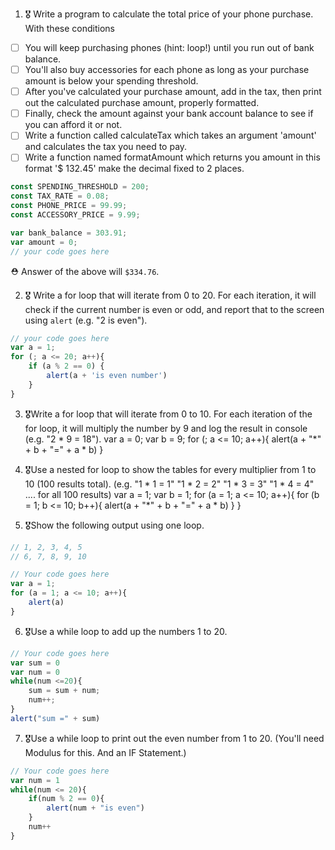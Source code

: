 1. 🎖 Write a program to calculate the total price of your phone purchase. With these conditions
 * [ ] You will keep purchasing phones (hint: loop!) until you run out of bank balance.
 * [ ] You'll also buy accessories for each phone as long as your purchase amount is below your spending threshold.
 * [ ] After you've calculated your purchase amount, add in the tax, then print out the calculated purchase amount, properly formatted.
 * [ ] Finally, check the amount against your bank account balance to see if you can afford it or not.
 * [ ] Write a function called calculateTax which takes an argument 'amount' and calculates the tax you need to pay.
 * [ ] Write a function named formatAmount which returns you amount in this format '$ 132.45' make the decimal fixed to 2 places.
```js
const SPENDING_THRESHOLD = 200;
const TAX_RATE = 0.08;
const PHONE_PRICE = 99.99;
const ACCESSORY_PRICE = 9.99;

var bank_balance = 303.91;
var amount = 0;
// your code goes here
```
 ⛑ Answer of the above will `$334.76`.

2. 🎖 Write a for loop that will iterate from 0 to 20. For each iteration, it will check if the current number is even or odd, and report that to the screen using `alert` (e.g. "2 is even").
```js
// your code goes here
var a = 1;
for (; a <= 20; a++){
	if (a % 2 == 0) {
		alert(a + 'is even number')
	}
}
```

3. 🎖Write a for loop that will iterate from 0 to 10. For each iteration of the for loop, it will multiply the number by 9 and log the result in console (e.g. "2 * 9 = 18").
		var a = 0;
		var b = 9;
		for (; a <= 10; a++){
				alert(a + "*" + b + "=" + a * b)
			}

4. 🎖Use a nested for loop to show the tables for every multiplier from 1 to 10 (100 results total).
(e.g.
"1 * 1 = 1"
"1 * 2 = 2"
"1 * 3 = 3"
"1 * 4 = 4"
.... for all 100 results)
		var a = 1;
		var b = 1;
		for (a = 1; a <= 10; a++){
			for (b = 1; b <= 10; b++){
				alert(a + "*" + b + "=" + a * b)
			}
		}

5. 🎖Show the following output using one loop.
```js
// 1, 2, 3, 4, 5
// 6, 7, 8, 9, 10

// Your code goes here
var a = 1;
for (a = 1; a <= 10; a++){
	alert(a)
}
```

6. 🎖Use a while loop to add up the numbers 1 to 20.
```js
// Your code goes here
var sum = 0
var num = 0
while(num <=20){
	sum = sum + num;
	num++;
}
alert("sum =" + sum)
```

7. 🎖Use a while loop to print out the even number from 1 to 20. (You'll need Modulus for this. And an IF Statement.)
```js
// Your code goes here
var num = 1
while(num <= 20){
	if(num % 2 == 0){
		alert(num + "is even")
	}
	num++
}
```

